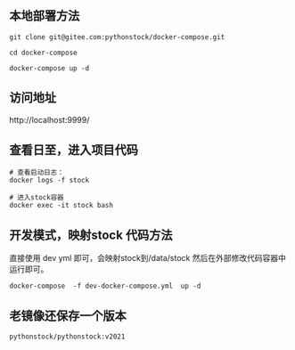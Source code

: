 ## 本地部署方法


```
git clone git@gitee.com:pythonstock/docker-compose.git

cd docker-compose

docker-compose up -d

```

## 访问地址

http://localhost:9999/



## 查看日至，进入项目代码

```
# 查看启动日志：
docker logs -f stock

# 进入stock容器
docker exec -it stock bash
```

## 开发模式，映射stock 代码方法

直接使用 dev yml 即可，会映射stock到/data/stock 然后在外部修改代码容器中运行即可。
```
docker-compose  -f dev-docker-compose.yml  up -d
```

## 老镜像还保存一个版本

```
pythonstock/pythonstock:v2021
```